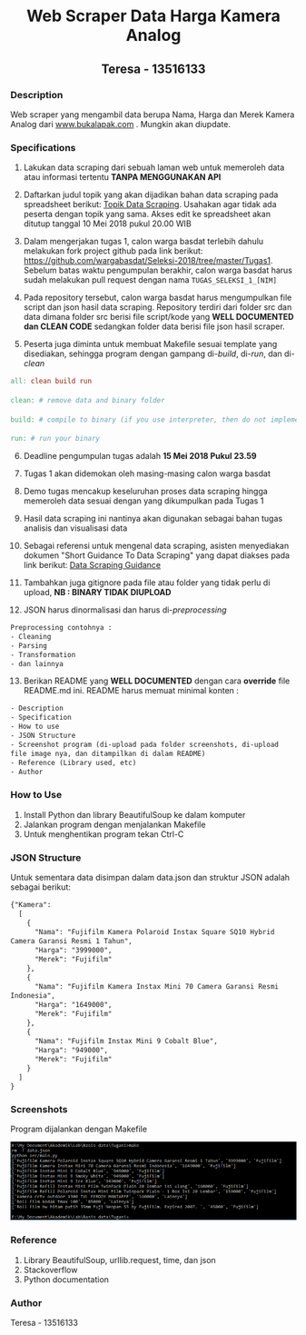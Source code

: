 <h1 align="center">
  <br>
  Web Scraper Data Harga Kamera Analog
</h1>

<h2 align="center">
  Teresa - 13516133
  <br>
</h2>

### Description

Web scraper yang mengambil data berupa Nama, Harga dan Merek Kamera Analog dari www.bukalapak.com . Mungkin akan diupdate.

### Specifications

1. Lakukan data scraping dari sebuah laman web untuk memeroleh data atau informasi tertentu __TANPA MENGGUNAKAN API__

2. Daftarkan judul topik yang akan dijadikan bahan data scraping pada spreadsheet berikut: [Topik Data Scraping](http://bit.ly/TopikDataScraping). Usahakan agar tidak ada peserta dengan topik yang sama. Akses edit ke spreadsheet akan ditutup tanggal 10 Mei 2018 pukul 20.00 WIB

3. Dalam mengerjakan tugas 1, calon warga basdat terlebih dahulu melakukan fork project github pada link berikut: https://github.com/wargabasdat/Seleksi-2018/tree/master/Tugas1. Sebelum batas waktu pengumpulan berakhir, calon warga basdat harus sudah melakukan pull request dengan nama ```TUGAS_SELEKSI_1_[NIM]```

4. Pada repository tersebut, calon warga basdat harus mengumpulkan file script dan json hasil data scraping. Repository terdiri dari folder src dan data dimana folder src berisi file script/kode yang __WELL DOCUMENTED dan CLEAN CODE__ sedangkan folder data berisi file json hasil scraper.

5. Peserta juga diminta untuk membuat Makefile sesuai template yang disediakan, sehingga program dengan gampang di-_build_, di-_run_, dan di-_clean_

``` Makefile
all: clean build run

clean: # remove data and binary folder

build: # compile to binary (if you use interpreter, then do not implement it)

run: # run your binary

```

6. Deadline pengumpulan tugas adalah __15 Mei 2018 Pukul 23.59__

7. Tugas 1 akan didemokan oleh masing-masing calon warga basdat

8. Demo tugas mencakup keseluruhan proses data scraping hingga memeroleh data sesuai dengan yang dikumpulkan pada Tugas 1

9. Hasil data scraping ini nantinya akan digunakan sebagai bahan tugas analisis dan visualisasi data

10. Sebagai referensi untuk mengenal data scraping, asisten menyediakan dokumen "Short Guidance To Data Scraping" yang dapat diakses pada link berikut: [Data Scraping Guidance](http://bit.ly/DataScrapingGuidance)

11. Tambahkan juga gitignore pada file atau folder yang tidak perlu di upload, __NB : BINARY TIDAK DIUPLOAD__

12. JSON harus dinormalisasi dan harus di-_preprocessing_
```
Preprocessing contohnya :
- Cleaning
- Parsing
- Transformation
- dan lainnya
```

13. Berikan README yang __WELL DOCUMENTED__ dengan cara __override__ file README.md ini. README harus memuat minimal konten :
```
- Description
- Specification
- How to use
- JSON Structure
- Screenshot program (di-upload pada folder screenshots, di-upload file image nya, dan ditampilkan di dalam README)
- Reference (Library used, etc)
- Author
```

### How to Use

1. Install Python dan library BeautifulSoup ke dalam komputer
2. Jalankan program dengan menjalankan Makefile
3. Untuk menghentikan program tekan Ctrl-C

### JSON Structure

Untuk sementara data disimpan dalam data.json dan struktur JSON adalah sebagai berikut:
```
{"Kamera":
  [
    {
      "Nama": "Fujifilm Kamera Polaroid Instax Square SQ10 Hybrid Camera Garansi Resmi 1 Tahun",
      "Harga": "3999000",
      "Merek": "Fujifilm"
    },
    {
      "Nama": "Fujifilm Kamera Instax Mini 70 Camera Garansi Resmi Indonesia",
      "Harga": "1649000",
      "Merek": "Fujifilm"
    },
    {
      "Nama": "Fujifilm Instax Mini 9 Cobalt Blue",
      "Harga": "949000",
      "Merek": "Fujifilm"
    }
  ]
}
```

### Screenshots

Program dijalankan dengan Makefile

![](screenshots/Screenshot4.PNG)

### Reference

1. Library BeautifulSoup, urllib.request, time, dan json
2. Stackoverflow
3. Python documentation

### Author

Teresa - 13516133
